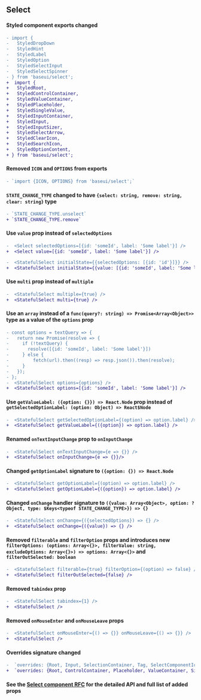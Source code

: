 ## Select

#### Styled component exports changed

```diff
- import {
-   StyledDropDown
-   StyledHint
-   StyledLabel
-   StyledOption
-   StyledSelectInput
-   StyledSelectSpinner
- } from 'baseui/select';
+  import {
+   StyledRoot,
+   StyledControlContainer,
+   StyledValueContainer,
+   StyledPlaceholder,
+   StyledSingleValue,
+   StyledInputContainer,
+   StyledInput,
+   StyledInputSizer,
+   StyledSelectArrow,
+   StyledClearIcon,
+   StyledSearchIcon,
+   StyledOptionContent,
+ } from 'baseui/select';
```

#### Removed `ICON` and `OPTIONS` from exports

```diff
- `import {ICON, OPTIONS} from 'baseui/select';`
```

#### `STATE_CHANGE_TYPE` changed to have `{select: string, remove: string, clear: string}` type

```diff
- `STATE_CHANGE_TYPE.unselect`
+ `STATE_CHANGE_TYPE.remove`
```

#### Use `value` prop instead of `selectedOptions`

```diff
-  <Select selectedOptions=[{id: 'someId', label: 'Some label'}] />
+  <Select value=[{id: 'someId', label: 'Some label'}] />
```

```diff
-  <StatefulSelect initialState={{selectedOptions: [{id: 'id'}]}} />
+  <StatefulSelect initialState={{value: [{id: 'someId', label: 'Some label'}] />
```

#### Use `multi` prop instead of `multiple`

```diff
-  <StatefulSelect multiple={true} />
+  <StatefulSelect multi={true} />
```

#### Use an `array` instead of a `func(query?: string) => Promise<Array<Object>>` type as a value of the `options` prop

```diff
- const options = textQuery => {
-   return new Promise(resolve => {
-     if (!textQuery) {
-       resolve([{id: 'someId', label: 'Some label'}])
-     } else {
-         fetch(url).then((resp) => resp.json()).then(resolve);
-     }
-   });
- };
-  <StatefulSelect options={options} />
+  <StatefulSelect options=[{id: 'someId', label: 'Some label'}] />
```

#### Use `getValueLabel: ({option: {}}) => React.Node` prop instead of `getSelectedOptionLabel: (option: Object) => React$Node`

```diff
-  <StatefulSelect getSelectedOptionLabel={(option) => option.label} />
+  <StatefulSelect getValueLabel={({option}) => option.label} />
```

#### Renamed `onTextInputChange` prop to `onInputChange`

```diff
-  <StatefulSelect onTextInputChange={e => {}} />
+  <StatefulSelect onInputChange={e => {}}/>
```

#### Changed `getOptionLabel` signature to `({option: {}) => React.Node`

```diff
-  <StatefulSelect getOptionLabel={(option) => option.label} />
+  <StatefulSelect getOptionLabel={({option}) => option.label} />
```

#### Changed `onChange` handler signature to `({value: Array<Object>, option: ?Object, type: $Keys<typeof STATE_CHANGE_TYPE>}) => {}`

```diff
-  <StatefulSelect onChange={({selectedOptions}) => {} />
+  <StatefulSelect onChange={({value}) => {} />
```

#### Removed `filterable` and `filterOption` props and introduces new `filterOptions: (options: Array<{}>, filterValue: string, excludeOptions: Array<{}>) => options: Array<{}>` and `filterOutSelected: boolean`

```diff
-  <StatefulSelect filterable={true} filterOption={(option) => false} />
+  <StatefulSelect filterOutSelected={false} />
```

#### Removed `tabindex` prop

```diff
-  <StatefulSelect tabindex={1} />
+  <StatefulSelect />
```

#### Removed `onMouseEnter` and `onMouseLeave` props

```diff
-  <StatefulSelect onMouseEnter={() => {}} onMouseLeave={() => {}} />
+  <StatefulSelect />
```

#### Overrides signature changed

```diff
-  `overrides: {Root, Input, SelectionContainer, Tag, SelectComponentIcon, SelectSpinner, DropDown, Option}`
+  `overrides: {Root, ControlContainer, Placeholder, ValueContainer, SingleValue, MultiValue, InputContainer, Input, SelectArrow, ClearIcon, LoadingIndicator, SearchIcon, DropDown, DropDownOption, OptionContent}`
```

#### See the [Select component RFC](https://github.com/uber/baseweb/blob/master/src/select/README.md) for the detailed API and full list of added props
